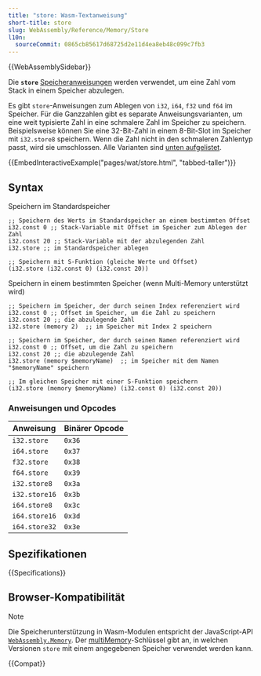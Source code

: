 ```yaml
---
title: "store: Wasm-Textanweisung"
short-title: store
slug: WebAssembly/Reference/Memory/Store
l10n:
  sourceCommit: 0865cb85617d68725d2e11d4ea8eb48c099c7fb3
---
```


{{WebAssemblySidebar}}

Die **`store`** [Speicheranweisungen](/de/docs/WebAssembly/Reference/Memory) werden verwendet, um eine Zahl vom Stack in einem Speicher abzulegen.

Es gibt `store`-Anweisungen zum Ablegen von `i32`, `i64`, `f32` und `f64` im Speicher. Für die Ganzzahlen gibt es separate Anweisungsvarianten, um eine weit typisierte Zahl in eine schmalere Zahl im Speicher zu speichern. Beispielsweise können Sie eine 32-Bit-Zahl in einem 8-Bit-Slot im Speicher mit `i32.store8` speichern. Wenn die Zahl nicht in den schmaleren Zahlentyp passt, wird sie umschlossen. Alle Varianten sind [unten aufgelistet](#anweisungen_und_opcodes).

{{EmbedInteractiveExample("pages/wat/store.html", "tabbed-taller")}}

## Syntax

Speichern im Standardspeicher

```wasm
;; Speichern des Werts im Standardspeicher an einem bestimmten Offset
i32.const 0 ;; Stack-Variable mit Offset im Speicher zum Ablegen der Zahl
i32.const 20 ;; Stack-Variable mit der abzulegenden Zahl
i32.store ;; im Standardspeicher ablegen

;; Speichern mit S-Funktion (gleiche Werte und Offset)
(i32.store (i32.const 0) (i32.const 20))
```

Speichern in einem bestimmten Speicher (wenn Multi-Memory unterstützt wird)

```wasm
;; Speichern im Speicher, der durch seinen Index referenziert wird
i32.const 0 ;; Offset im Speicher, um die Zahl zu speichern
i32.const 20 ;; die abzulegende Zahl
i32.store (memory 2)  ;; im Speicher mit Index 2 speichern

;; Speichern im Speicher, der durch seinen Namen referenziert wird
i32.const 0 ;; Offset, um die Zahl zu speichern
i32.const 20 ;; die abzulegende Zahl
i32.store (memory $memoryName)  ;; im Speicher mit dem Namen "$memoryName" speichern

;; Im gleichen Speicher mit einer S-Funktion speichern
(i32.store (memory $memoryName) (i32.const 0) (i32.const 20))
```

### Anweisungen und Opcodes

| Anweisung     | Binärer Opcode |
| ------------- | -------------- |
| `i32.store`   | `0x36`         |
| `i64.store`   | `0x37`         |
| `f32.store`   | `0x38`         |
| `f64.store`   | `0x39`         |
| `i32.store8`  | `0x3a`         |
| `i32.store16` | `0x3b`         |
| `i64.store8`  | `0x3c`         |
| `i64.store16` | `0x3d`         |
| `i64.store32` | `0x3e`         |

## Spezifikationen

{{Specifications}}

## Browser-Kompatibilität

> [!NOTE]
> Die Speicherunterstützung in Wasm-Modulen entspricht der JavaScript-API [`WebAssembly.Memory`](/de/docs/WebAssembly/JavaScript_interface/Memory).
> Der [multiMemory](#webassembly.multimemory)-Schlüssel gibt an, in welchen Versionen `store` mit einem angegebenen Speicher verwendet werden kann.

{{Compat}}
